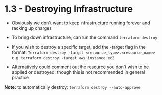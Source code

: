#  1.3 - Destroying Infrastructure

- Obviously we don't want to keep infrastructure running forever and racking up charges
- To bring down infrastructure, can run the command `terraform destroy`
- If you wish to destroy a specific target, add the -target flag in the format:
    `Terraform destroy -target <resource_type>.<resource_name>`
    e.g. `terraform destroy -target aws_instance.ec2`

- Alternatively could comment out the resource you don't wish to be applied or destroyed, though this is not recommended in general practice

**Note:** to automatically destroy: `terraform destroy --auto-approve`
